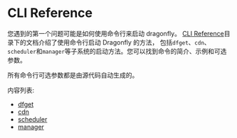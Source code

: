 # CLI Reference

您遇到的第一个问题可能是如何使用命令行来启动 dragonfly。
[CLI Reference](cli-reference)目录下的文档介绍了使用命令行启动 Dragonfly 的方法，
包括`dfget`、`cdn`、`scheduler`和`manager`等子系统的启动方法。您可以找到命令的简介、示例和可选参数。

所有命令行可选参数都是由源代码自动生成的。

内容列表:

- [dfget](dfget.md)
- [cdn](cdn.md)
- [scheduler](scheduler.md)
- [manager](manager.md)
